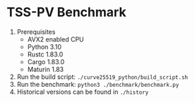 # TSS-PV Benchmark
1. Prerequisites
   - AVX2 enabled CPU
   - Python 3.10
   - Rustc 1.83.0
   - Cargo 1.83.0
   - Maturin 1.83
2. Run the build script: `./curve25519_python/build_script.sh`
3. Run the benchmark: `python3 ./benchmark/benchmark.py`
4. Historical versions can be found in `./history`
